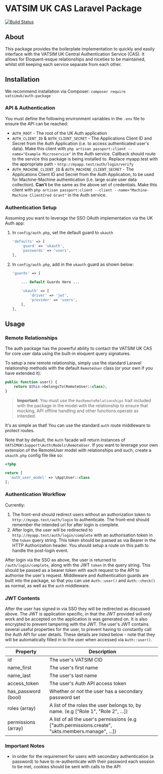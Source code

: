 # VATSIM UK CAS Laravel Package

[![Build Status](https://travis-ci.com/VATSIM-UK/auth-package.svg?branch=master)](https://travis-ci.com/VATSIM-UK/auth-package)
## About
This package provides the boilerplate implementation to quickly and easily interface with the VATSIM UK Central Authentication Service (CAS). It allows for Eloquent-esque relationships and niceties to be maintained, whilst still keeping each service separate from each other.

## Installation

We recommend installation via Composer:
`composer require vatsimuk/auth-package`

### API & Authentication

You must define the following environment variables in the `.env` file to ensure the API can be reached:
* `AUTH_ROOT` - The root of the UK Auth application
* `AUTH_CLIENT_ID` & `AUTH_CLIENT_SECRET` - The Applications Client ID and Secret from the Auth Application (i.e. to access authenticated user's data). Make this client with `php artisan passport:client --name="Example Microservice"` in the Auth service. Callback should route to the service this package is being installed to. Replace myapp.test with the appropriate path - `http://myapp.test/auth/login/verify`
* `AUTH_MACHINE_CLIENT_ID` & `AUTH_MACHINE_CLIENT_SECRET` - The Applications Client ID and Secret from the Auth Application, to be used for Machine-Machine authentication (i.e. large scale user data collection). **Can't** be the same as the above set of credentials. Make this client with `php artisan passport:client --client --name="Machine-Machine ClientCred Grant"` in the Auth service.

### Authentication Setup
Assuming you want to leverage the SSO OAuth implementation via the UK Auth app:

1. In `config/auth.php`, set the default guard to `ukauth`
    ```php
    'defaults' => [
        'guard' => 'ukauth',
        'passwords' => 'users',
    ],
    ```
 
2. In `config/auth.php`, add in the `ukauth` guard as shown below:
    ```php
    'guards' => [
        
        ... Default Guards Here ...
    
        'ukauth' => [
            'driver' => 'jwt',
            'provider' => 'users',
        ],
    ],
    ```


## Usage

### Remote Relationships
The auth package has the powerful ability to contact the VATSIM UK CAS for core user data using the built-in eloquent query signatures.

To setup a new remote relationship, simply use the standard Laravel relationship methods with the default `RemoteUser` class (or your own if you have extended it):
```php
public function user() {
    return $this->belongsTo(RemoteUser::class);
}
```

> **Important**: You must use the `HasRemoteRelationships` trait included with the package in the model with the relationship to ensure that mocking, API offline handling and other functions operate as intended.


   
It's as simple as that! You can use the standard `auth` route middleware to protect routes.

Note that by default, the `Auth` facade will return instances of `VATSIMUK\Support\Auth\Models\RemoteUser`. If you want to leverage your own extension of the RemoteUser model with relationships and such, create a `ukauth.php` config file like so:
```php
<?php

return [
  'auth_user_model' => \App\User::class
];
```

### Authentication Workflow

Currently:
1. The front-end should redirect users without an authorization token to `http://myapp.test/auth/login` to authenticate. The front-end should remember the intended url for after login is complete.
2. After login, the user will be redirected to `http://myapp.test/auth/login/complete` with an authorisation token in the `token` query string. This token should be passed as via Bearer in the HTTP Authorization header. You should setup a route on this path to handle the post-login event.

After login via the SSO as above, the user is returned to `/auth/login/complete`, along with the JWT `token` in the query string. This should be passed as a bearer token with each request to the API to authorise the user's request. Middleware and Authentication guards are built into the package, so that you can use `Auth::user()` and `Auth::check()` as normal, as well as the `auth` middleware.

### JWT Contents
After the user has signed in via SSO they will be redirected as discussed above. The JWT is application specific, in that the JWT provided will only work and be accepted on the application is was generated on. It is also encrypted to prevent tampering with the JWT. The user's JWT contains several useful properties for the user, to prevent having to constantly call the Auth API for user details. These details are listed below - note that they will be automatically filled in to the user when accessed via `Auth::user()`.

|Property| Description |
|--|--|
| id | The user's VATSIM CID |
| name_first | The user's first name |
| name_last | The user's last name |
| access_token| The user's Auth API access token |
| has_password (bool)| Whether or not the user has a secondary password set |
| roles (array)| A list of the roles the user belongs to, by name. (e.g ["Role 1", "Role 2", ...]) |
| permissions (array)| A list of all the user's permissions (e.g ["auth.permissions.create", "ukts.members.manage", ...]) |

### Important Notes
* In order for the requirement for users with secondary authentication (a password) to have to re-authenticate with their password each session to be met, cookies should be sent with calls to the API
